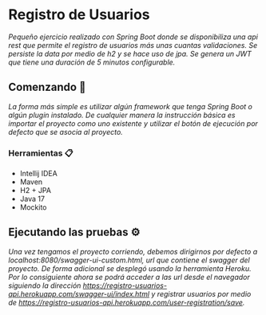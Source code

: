 # Registro de Usuarios

_Pequeño ejercicio realizado con Spring Boot donde se disponibiliza una api rest que permite el registro de usuarios más unas cuantas validaciones. Se persiste la data por medio de h2 y se hace uso de jpa. Se genera un JWT que tiene una duración de 5 minutos configurable._

## Comenzando 🚀

_La forma más simple es utilizar algún framework que tenga Spring Boot o algún plugin instalado. De cualquier manera la instrucción básica es importar el proyecto como uno existente y utilizar el botón de ejecución por defecto que se asocia al proyecto._


### Herramientas 📋

* Intellij IDEA
* Maven
* H2 + JPA
* Java 17
* Mockito

## Ejecutando las pruebas ⚙️

_Una vez tengamos el proyecto corriendo, debemos dirigirnos por defecto a localhost:8080/swagger-ui-custom.html, url que contiene el swagger del proyecto.
De forma adicional se desplegó usando la herramienta Heroku. Por lo consiguiente ahora se podrá acceder a las url desde el navegador siguiendo la dirección https://registro-usuarios-api.herokuapp.com/swagger-ui/index.html y registrar usuarios por medio de https://registro-usuarios-api.herokuapp.com/user-registration/save._


